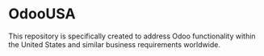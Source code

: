 # OdooUSA
This repository is specifically created to address Odoo functionality within the United States and similar business requirements worldwide.
